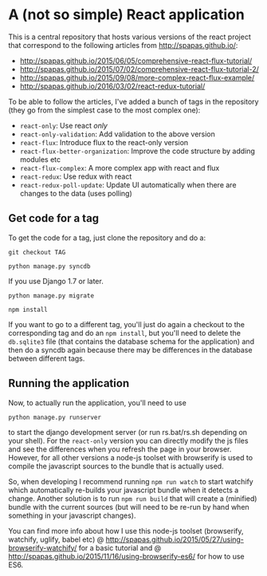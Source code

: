 A (not so simple) React application
===================================

This is a central repository that hosts various versions of the react project that correspond
to the following articles from http://spapas.github.io/:

- http://spapas.github.io/2015/06/05/comprehensive-react-flux-tutorial/
- http://spapas.github.io/2015/07/02/comprehensive-react-flux-tutorial-2/
- http://spapas.github.io/2015/09/08/more-complex-react-flux-example/
- http://spapas.github.io/2016/03/02/react-redux-tutorial/

To be able to follow the articles, I've added a bunch of tags in the repository (they go from
the simplest case to the most complex one):

- ``react-only``: Use react *only*
- ``react-only-validation``: Add validation to the above version
- ``react-flux``: Introduce flux to the react-only version
- ``react-flux-better-organization``: Improve the code structure by adding modules etc
- ``react-flux-complex``: A more complex app with react and flux
- ``react-redux``: Use redux with react
- ``react-redux-poll-update``: Update UI automatically when there are changes to the data (uses polling)

Get code for a tag
------------------

To get the code for a tag, just clone the repository and do a:

``git checkout TAG``

``python manage.py syncdb``

If you use Django 1.7 or later.

``python manage.py migrate``

``npm install``

If you want to go to a different tag, you'll just do again a checkout to
the corresponding tag and do an ``npm install``, but you'll need to delete the ``db.sqlite3`` file (that
contains the database schema for the application) and then do a syncdb again because
there may be differences in the database between different tags.

Running the application
-----------------------

Now, to actually run the application, you'll need to use

``python manage.py runserver`` 

to start the django development server (or run rs.bat/rs.sh depending on
your shell). For the ``react-only`` version you
can directly modify the js files and see the differences when you
refresh the page in your browser. However, for all
other versions a node-js toolset with browserify is used to compile
the javascript sources to the bundle that is actually used.

So, when developing I recommend running ``npm run watch`` to start watchify
which automatically re-builds your javascript bundle when it detects a change. Another
solution is to run ``npm run build`` that will create a (minified) bundle with
the current sources (but will need to be re-run by hand when something in your
javascript changes).


You can find more info about how I use this node-js toolset
(browserify, watchify, uglify, babel etc) @ http://spapas.github.io/2015/05/27/using-browserify-watchify/
for a basic tutorial and @ http://spapas.github.io/2015/11/16/using-browserify-es6/ for
how to use ES6.


